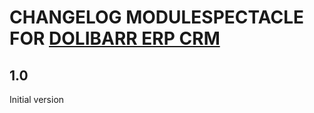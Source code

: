 # CHANGELOG MODULESPECTACLE FOR <a href="https://www.dolibarr.org">DOLIBARR ERP CRM</a>

## 1.0
Initial version

